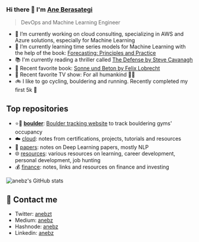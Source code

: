 ### Hi there 👋 I'm [Ane Berasategi](anebz.eu)

> DevOps and Machine Learning Engineer

* 🔭 I’m currently working on cloud consulting, specializing in AWS and Azure solutions, especially for Machine Learning
* 🌱 I’m currently learning time series models for Machine Learning with the help of the book: [Forecasting: Principles and Practice](https://otexts.com/fpp2/)
* 📚 I'm currently reading a thriller called [The Defense by Steve Cavanagh](https://www.goodreads.com/book/show/26156988-the-defense)
* 🧐 Recent favorite book: [Sonne und Beton by Felix Lobrecht](https://www.goodreads.com/book/show/34527697-sonne-und-beton)
* 🍿 Recent favorite TV show: For all humankind 👩‍🚀
* 🚲 I like to go cycling, bouldering and running. Recently completed my first 5k 🏃

## Top repositories

* ⭐🧗 [**boulder**](https://github.com/anebz/boulder): [Boulder tracking website](http://bouldern.herokuapp.com/) to track bouldering gyms' occupancy
* ☁️ [cloud](https://github.com/anebz/cloud): notes from certifications, projects, tutorials and resources
* 📝 [papers](https://github.com/anebz/papers): notes on Deep Learning papers, mostly NLP
* 🌐 [resources](https://github.com/anebz/resources): various resources on learning, career development, personal development, job hunting
* 💰 [finance](https://github.com/anebz/finance): notes, links and resources on finance and investing

![anebz's GitHub stats](https://github-readme-stats.vercel.app/api?username=anebz&count_private=true&show_icons=true&theme=vue-dark)

## 📩 Contact me

* Twitter: [anebzt](https://twitter.com/anebzt)
* Medium: [anebz](https://anebz.medium.com/)
* Hashnode: [anebz](https://hashnode.com/@anebz)
* Linkedin: [anebz](https://www.linkedin.com/in/anebz/)

<!--
**anebz/anebz** is a ✨ _special_ ✨ repository because its `README.md` (this file) appears on your GitHub profile.

Here are some ideas to get you started:

- 🔭 I’m currently working on ...
- 🌱 I’m currently learning ...
- 👯 I’m looking to collaborate on ...
- 🤔 I’m looking for help with ...
- 💬 Ask me about ...
- 📫 How to reach me: ...
- 😄 Pronouns: ...
- ⚡ Fun fact: ...
-->
